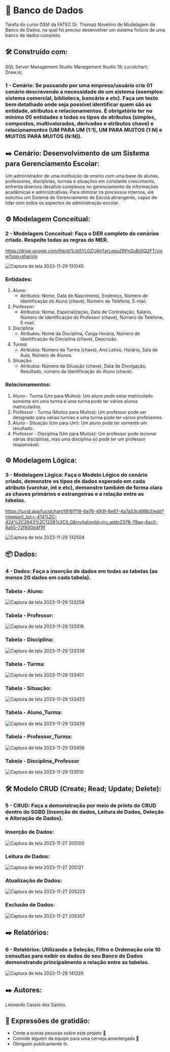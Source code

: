 # 🚀 Banco de Dados 
Tarefa do curso DSM da FATEC Dr. Thomaz Novelino de Modelagem de Banco de Dados, na qual foi preciso desenvolver um sistema fictício de uma banco de dados completo.

## 🛠️ Construído com:

SQL Server Management Studio Management Studio 19;
Lucidchart;
Draw.io;

### 1 - Cenário: Se passando por uma empresa/usuário crie 01 cenário descrevendo a necessidade de um sistema (exemplos: sistema comercial, biblioteca, bancário e etc). Faça um texto bem detalhado onde seja possível identificar quem são as entidade, atributos e relacionamentos. É obrigatório ter no mínimo 05 entidades e todos os tipos de atributos (simples, compostos, multivalorados, derivados e atributos chave) e relacionamentos (UM PARA UM (1:1), UM PARA MUITOS (1:N) e MUITOS PARA MUITOS (N:N)). 

## ✒️ Cenário: Desenvolvimento de um Sistema para Gerenciamento Escolar:

Um administrador de uma instituição de ensino com uma base de alunos, professores, disciplinas, turmas e situações em constante crescimento, enfrenta diversos desafios complexos no gerenciamento de informações acadêmicas e administrativas. Para otimizar os processos internos, ele solicitou um Sistema de Gerenciamento de Escola abrangente, capaz de lidar com todos os aspectos da administração escolar.

## ⚙️ Modelagem Conceitual:

### 2 - Modelagem Conceitual: Faça o DER completo do cenários criado. Respeite todas as regras do MER.

https://drive.google.com/file/d/1Llp5YLOZUAhTarLqguZRPn2uBij0Q2FT/view?usp=sharing

![Captura de tela 2023-11-29 131045](https://github.com/Leonardo-Cassio/Banco/assets/143566209/a9acae7a-374d-4431-bad6-e5369ee9f832)

### Entidades:

1. Aluno:
   - Atributos: Nome, Data de Nascimento, Endereço, Número de Identificação do Aluno (chave), Número de Telefone, E-mail.
2. Professor:
   - Atributos: Nome, Especialização, Data de Contratação, Salário, Número de Identificação do Professor (chave), Número de Telefone, E-mail.
3. Disciplina:
   - Atributos: Nome da Disciplina, Carga Horária, Número de Identificação da Disciplina (chave), Descrição.
4. Turma:
   - Atributos: Número da Turma (chave), Ano Letivo, Horário, Sala de Aula, Número de Alunos.
5. Situação:
   - Atributos: Número da Situação (chave), Data de Divulgação, Resultado, número de Identificação do Aluno (chave).

### Relacionamentos:

1. Aluno - Turma (Um para Muitos): Um aluno pode estar matriculado somente em uma turma e uma turma pode ter vários alunos matriculados.
2. Professor - Turma (Muitos para Muitos): Um professor pode ser designado para várias turmas e uma turma pode ter vários professores.
3. Aluno - Situação (Um para Um): Um aluno pode ter somente um resultado.
4. Professor - Disciplina (Um para Muitos): Um professor pode lecionar várias disciplinas, mas uma disciplina só pode ter um professor responsável.

## ⚙️ Modelagem Lógica:

### 3 - Modelagem Lógica: Faça o Modelo Lógico do cenário criado, demonstre os tipos de dados esperado em cada atributo (varchar, int e etc), demonstre também de forma clara as chaves primários e estrangeiras e a relação entre as tabelas.

https://lucid.app/lucidchart/f9197f18-6e76-493f-8e97-4a7a53cd98b3/edit?viewport_loc=-414%2C-424%2C2643%2C1228%2C0_0&invitationId=inv_addc2376-79ae-4ac0-8a55-72f930d4f1ff

![Captura de tela 2023-11-29 132504](https://github.com/Leonardo-Cassio/Banco/assets/143566209/613b6712-1fbe-4f71-9ab7-82ce04387d26)

## 📦 Dados:

### 4 - Dados: Faça a inserção de dados em todas as tabelas (ao menos 20 dados em cada tabela).

### Tabela - Aluno:
![Captura de tela 2023-11-29 133259](https://github.com/Leonardo-Cassio/Banco/assets/143566209/9dc2754a-126f-4ee4-bd58-47600dec3571)

### Tabela - Professor:
![Captura de tela 2023-11-29 133318](https://github.com/Leonardo-Cassio/Banco/assets/143566209/1dd7401d-01e5-4e1a-ad0f-41750312d169)

### Tabela - Disciplina:
![Captura de tela 2023-11-29 133338](https://github.com/Leonardo-Cassio/Banco/assets/143566209/44f980ea-c28b-4ca9-b2f3-46501a9494e4)

### Tabela - Turma:
![Captura de tela 2023-11-29 133401](https://github.com/Leonardo-Cassio/Banco/assets/143566209/d3182c01-f633-4c8e-a92d-493a394d5b88)

### Tabela - Situação:
![Captura de tela 2023-11-29 133423](https://github.com/Leonardo-Cassio/Banco/assets/143566209/8aaadaec-b549-4473-bad8-3ad20efbae18)

### Tabela - Aluno_Turma: 
![Captura de tela 2023-11-29 133439](https://github.com/Leonardo-Cassio/Banco/assets/143566209/8192184f-3c23-44df-b151-4b6cdcfae44c)

### Tabela - Professor_Turma:
![Captura de tela 2023-11-29 133456](https://github.com/Leonardo-Cassio/Banco/assets/143566209/7bf9e5a6-dbbe-4475-96be-c2a9f4569842)

### Tabela - Disciplina_Professor
![Captura de tela 2023-11-29 133510](https://github.com/Leonardo-Cassio/Banco/assets/143566209/0efef958-41f1-4a1e-8467-2b09d22d8be4)

## 🛠️ Modelo CRUD (Create; Read; Update; Delete):

### 5 - CRUD: Faça a demonstração por meio de prints do CRUD dentro do SGBD (Inserção de dados, Leitura de Dados, Deleção e Alteração de Dados).

### Inserção de Dados:
![Captura de tela 2023-11-27 205100](https://github.com/Leonardo-Cassio/Banco/assets/143566209/cb7cb460-722f-4ea1-9ced-33f9c4ed9a98)

### Leitura de Dados:
![Captura de tela 2023-11-27 205121](https://github.com/Leonardo-Cassio/Banco/assets/143566209/722872ac-fa6c-4995-9f59-22d427160d7b)

### Atualização de Dados:
![Captura de tela 2023-11-27 205223](https://github.com/Leonardo-Cassio/Banco/assets/143566209/1ebbb527-4d78-4a9e-9878-63b9570e2eab)

### Exclusão de Dados:
![Captura de tela 2023-11-27 205307](https://github.com/Leonardo-Cassio/Banco/assets/143566209/0df6abe9-3ae2-4777-967a-0921b24de15c)

## ✒️ Relatórios:

### 6 - Relatórios: Utilizando a Seleção, Filtro e Ordenação crie 10 consultas para exibir os dados do seu Banco de Dados demonstrando principalmente a relação entre as tabelas.

![Captura de tela 2023-11-29 141326](https://github.com/Leonardo-Cassio/Banco/assets/143566209/bc873503-b4f2-436e-84e8-10bb4bc7c073)



## ✒️ Autores:

Leonardo Cassio dos Santos.

## 🎁 Expressões de gratidão:

* Conte a outras pessoas sobre este projeto 📢
* Convide alguém da equipe para uma cerveja amanteigada 🍺 
* Obrigado publicamente 🤓.





